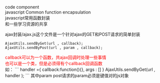 code component<br />
javascript Common function encapsulation<br />
javascript常用函数封装<br />
和一些学习资源的共享<br />

ajax封装/ajax.js这个文件是一个针对ajax的GET和POST请求的简单封装<br />
```
AjaxUtils.sendByGet(url , callback);
AjaxUtils.sendByPost(url , param , callback);
```
<font color='red'>
callback可以为一个函数，共ajax回调时处理一些事情<br />
也可以是一个类，但是必须得有个callback回调函数<br />
</font>
如：
```
handler ={
  callback:function(){},
  args : []
}
AjaxUtils.sendByGet(url , handler );
```
其中param post请求的param必须是键值对的js对象<br />